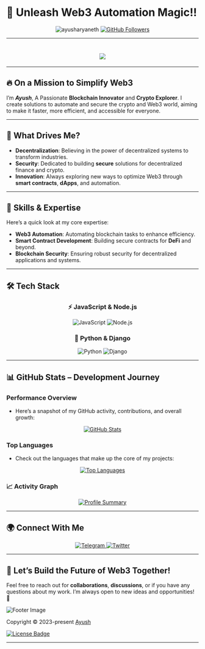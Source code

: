 # 🔧 **Unleash Web3 Automation Magic!!**  

<p align="center">  
  <img src="https://komarev.com/ghpvc/?username=ayusharyaneth&label=Profile%20Views&color=blue&style=flat" alt="ayusharyaneth" />  
  <a href="https://github.com/ayusharyaneth?tab=followers"><img src="https://img.shields.io/github/followers/ayusharyaneth?label=Followers&style=social" alt="GitHub Followers"></a>  
</p>  

---  


<h1 align="center">
  <img src="https://readme-typing-svg.herokuapp.com?font=Fira+Code&duration=3000&pause=1000&color=3DF0E2&width=435&lines=Hey%2C+Ayush+Here!;Building+Web3+Automation+%F0%9F%9A%80">
</h1>

---
  
## 🔥 **On a Mission to Simplify Web3**    
I’m ***Ayush***, A Passionate **Blockchain Innovator** and **Crypto Explorer**. I create solutions to automate and secure the crypto and Web3 world, aiming to make it faster, more efficient, and accessible for everyone.  
  
---  
  
## 🚀 **What Drives Me?**    
- **Decentralization**: Believing in the power of decentralized systems to transform industries.    
- **Security**: Dedicated to building **secure** solutions for decentralized finance and crypto.    
- **Innovation**: Always exploring new ways to optimize Web3 through **smart contracts**, **dApps**, and automation.  
  
---  
  
## 🔑 **Skills & Expertise**  
  
Here’s a quick look at my core expertise:  
  
- **Web3 Automation**: Automating blockchain tasks to enhance efficiency.    
- **Smart Contract Development**: Building secure contracts for **DeFi** and beyond.    
- **Blockchain Security**: Ensuring robust security for decentralized applications and systems.  
  
---  

## 🛠️ Tech Stack  

<h3 align="center">⚡ JavaScript & Node.js</h3>  
<p align="center">  
  <img src="https://img.shields.io/badge/JavaScript-F7DF1E?style=for-the-badge&logo=javascript&logoColor=black" alt="JavaScript" />  
  <img src="https://img.shields.io/badge/Node.js-339933?style=for-the-badge&logo=nodedotjs&logoColor=white" alt="Node.js" />  
</p>  

<h3 align="center">🐍 Python & Django</h3>  
<p align="center">  
  <img src="https://img.shields.io/badge/Python-3776AB?style=for-the-badge&logo=python&logoColor=white" alt="Python" />  
  <img src="https://img.shields.io/badge/Django-092D3F?style=for-the-badge&logo=django&logoColor=white" alt="Django" />  
</p>  

---


## 📊 **GitHub Stats – Development Journey**  

### **Performance Overview**
- Here’s a snapshot of my GitHub activity, contributions, and overall growth:

<p align="center">
  <a href="https://github.com/ayusharyaneth">
    <img src="https://github-readme-stats.vercel.app/api?username=ayusharyaneth&show_icons=true&count_private=true&theme=dark&hide_border=true&card_width=500" alt="GitHub Stats" />
  </a>
</p>

### **Top Languages**
- Check out the languages that make up the core of my projects:

<p align="center">
  <a href="https://github.com/ayusharyaneth">
    <img src="https://github-readme-stats.vercel.app/api/top-langs/?username=ayusharyaneth&langs_count=5&theme=dark&hide_title=true&hide_border=true&layout=compact&card_width=500" alt="Top Languages" />
  </a>
</p>


### **📈 Activity Graph**  

<p align="center">  
  <a href="https://github.com/ayusharyaneth">  
    <img src="https://github-profile-summary-cards.vercel.app/api/cards/profile-details?username=ayusharyaneth&theme=github_dark" alt="Profile Summary" />  
  </a>  
</p>  


---

## 🌍 Connect With Me  

<p align="center">
  <a href="https://t.me/AyushAryaneth">
    <img src="https://img.shields.io/badge/Telegram-2CA5E0?style=for-the-badge&logo=telegram&logoColor=white" alt="Telegram" />
  </a>
  <a href="https://twitter.com/AyushAryaneth">
    <img src="https://img.shields.io/badge/Twitter-1DA1F2?style=for-the-badge&logo=twitter&logoColor=white" alt="Twitter" />
  </a>
</p>

---

  
## 🤝 **Let’s Build the Future of Web3 Together!**    
Feel free to reach out for **collaborations**, **discussions**, or if you have any questions about my work. I’m always open to new ideas and opportunities! 🚀


  
  <!-- Footer -->
  <p>
    <img src="https://raw.githubusercontent.com/Long18/Long18/refs/heads/dev/assets/footers/cat_on_line.svg?sanitize=true" alt="Footer Image" />
  </p>
  
  <p>
    Copyright &copy; 2023-present 
    <a href="https://github.com/ayusharyaneth" target="_blank">Ayush</a>
  </p>
  
  <p>
    <a href="https://github.com/ayusharyaneth/ayusharyaneth/blob/main/LICENSE">
      <img src="https://img.shields.io/static/v1.svg?style=for-the-badge&label=License&message=MIT&logoColor=d9e0ee&colorA=363a4f&colorB=b7bdf8" alt="License Badge">
    </a>
  </p>
</div>

---
